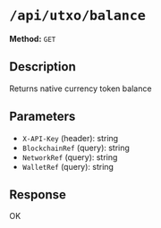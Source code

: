 # `/api/utxo/balance`

**Method:** `GET`  

## Description
Returns native currency token balance



## Parameters
- `X-API-Key` (header): string
- `BlockchainRef` (query): string
- `NetworkRef` (query): string
- `WalletRef` (query): string

## Response
OK
